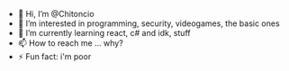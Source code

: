 - 👋 Hi, I’m @Chitoncio
- 👀 I’m interested in programming, security, videogames, the basic ones
- 🌱 I’m currently learning react, c# and idk, stuff
- 📫 How to reach me ... why?
- ⚡ Fun fact: i'm poor

<!---
Chitoncio/Chitoncio is a ✨ special ✨ repository because its `README.md` (this file) appears on your GitHub profile.
You can click the Preview link to take a look at your changes.
--->

